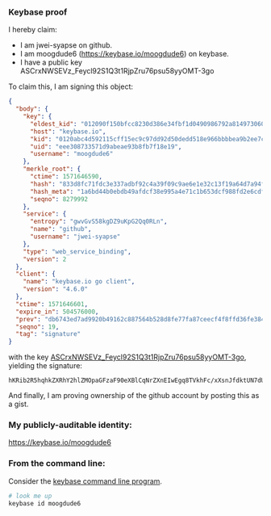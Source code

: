 ### Keybase proof

I hereby claim:

  * I am jwei-syapse on github.
  * I am moogdude6 (https://keybase.io/moogdude6) on keybase.
  * I have a public key ASCrxNWSEVz_Feycl92S1Q3t1RjpZru76psu58yyOMT-3go

To claim this, I am signing this object:

```json
{
  "body": {
    "key": {
      "eldest_kid": "012090f150bfcc8230d386e34fbf1d0490986792a814973060181df2c61ebbb4638b0a",
      "host": "keybase.io",
      "kid": "0120abc4d592115cff15ec9c97dd92d50dedd518e966bbbbea9b2ee7ccb238c4fede0a",
      "uid": "eee308733571d9abeae93b8fb7f18e19",
      "username": "moogdude6"
    },
    "merkle_root": {
      "ctime": 1571646590,
      "hash": "833d8fc71fdc3e337adbf92c4a39f09c9ae6e1e32c13f19a64d7a94f91ec3900d744d6815a46fad0d521458f15882565a4c869b1a757d0c57277719fb94af6e2",
      "hash_meta": "1a6bd44b0ebdb49afdcf38e995a4e71c1b653dcf988fd2e6cdf9e7f1cdc70102",
      "seqno": 8279992
    },
    "service": {
      "entropy": "gwvGvS58kgDZ9uKpG2Qq0RLn",
      "name": "github",
      "username": "jwei-syapse"
    },
    "type": "web_service_binding",
    "version": 2
  },
  "client": {
    "name": "keybase.io go client",
    "version": "4.6.0"
  },
  "ctime": 1571646601,
  "expire_in": 504576000,
  "prev": "db6743ed7ad9920b49162c887564b528d8fe77fa87ceecf4f8ffd36fe3842dfa",
  "seqno": 19,
  "tag": "signature"
}
```

with the key [ASCrxNWSEVz_Feycl92S1Q3t1RjpZru76psu58yyOMT-3go](https://keybase.io/moogdude6), yielding the signature:

```
hKRib2R5hqhkZXRhY2hlZMOpaGFzaF90eXBlCqNrZXnEIwEgq8TVkhFc/xXsnJfdktUN7dUY6Wa7u+qbLufMsjjE/t4Kp3BheWxvYWTESpcCE8Qg22dD7XrZkgtJFiyIdWS1KNj+d/qHzuz0+P/Tb+OELfrEIFT/DnE3uT3/7InXvJax+VU/vtAFOzCiYOLYiDyJ+GecAgHCo3NpZ8RAvi28SKGYhhvihI9zmSIuDyJj83W6VacEtft/4vHTUvQVqSdpui4AydYcorlgUCzfUP/eiEo1oGVFht5FD7heDKhzaWdfdHlwZSCkaGFzaIKkdHlwZQildmFsdWXEIMjA90+nwdMfguLRaRpDm4K5yqrBY1X4A1C3N47GVYj4o3RhZ80CAqd2ZXJzaW9uAQ==

```

And finally, I am proving ownership of the github account by posting this as a gist.

### My publicly-auditable identity:

https://keybase.io/moogdude6

### From the command line:

Consider the [keybase command line program](https://keybase.io/download).

```bash
# look me up
keybase id moogdude6
```
